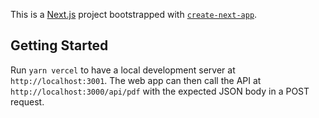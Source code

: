 This is a [Next.js](https://nextjs.org/) project bootstrapped with [`create-next-app`](https://github.com/vercel/next.js/tree/canary/packages/create-next-app).

## Getting Started

Run `yarn vercel` to have a local development server at `http://localhost:3001`. The web app can then call the API at `http://localhost:3000/api/pdf` with the expected JSON body in a POST request.
